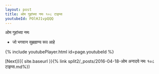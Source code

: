 ```yaml
---
layout: post
title: ओम गुहांच्या नमः १०८ टाइम्स
youtubeId: POlHJ1vpQQQ
---
```

 
 
 ओम गुहांच्या नमः  
 
 -  जो भगवान सुब्रह्मण्य रूप आहे 
 
  
 
  
 
 
 
 
 
 


{% include youtubePlayer.html id=page.youtubeId %}
 
[Next]({{ site.baseurl }}{% link  split2/_posts/2016-04-18-ओम अनादये नमः १०८ टाइम्स.md%})
 
